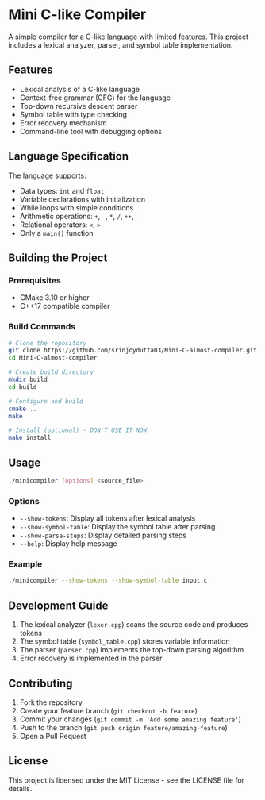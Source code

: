 # Mini C-like Compiler

A simple compiler for a C-like language with limited features. This project includes a lexical analyzer, parser, and symbol table implementation.

## Features

- Lexical analysis of a C-like language
- Context-free grammar (CFG) for the language
- Top-down recursive descent parser
- Symbol table with type checking
- Error recovery mechanism
- Command-line tool with debugging options

## Language Specification

The language supports:
- Data types: `int` and `float`
- Variable declarations with initialization
- While loops with simple conditions
- Arithmetic operations: `+`, `-`, `*`, `/`, `++`, `--`
- Relational operators: `<`, `>`
- Only a `main()` function

## Building the Project

### Prerequisites

- CMake 3.10 or higher
- C++17 compatible compiler

### Build Commands

```bash
# Clone the repository
git clone https://github.com/srinjoydutta03/Mini-C-almost-compiler.git
cd Mini-C-almost-compiler

# Create build directory
mkdir build
cd build

# Configure and build
cmake ..
make

# Install (optional) - DON'T USE IT NOW
make install
```

## Usage

```bash
./minicompiler [options] <source_file>
```

### Options

- `--show-tokens`: Display all tokens after lexical analysis
- `--show-symbol-table`: Display the symbol table after parsing
- `--show-parse-steps`: Display detailed parsing steps
- `--help`: Display help message

### Example

```bash
./minicompiler --show-tokens --show-symbol-table input.c
```

## Development Guide

1. The lexical analyzer (`lexer.cpp`) scans the source code and produces tokens
2. The symbol table (`symbol_table.cpp`) stores variable information
3. The parser (`parser.cpp`) implements the top-down parsing algorithm
4. Error recovery is implemented in the parser

## Contributing

1. Fork the repository
2. Create your feature branch (`git checkout -b feature`)
3. Commit your changes (`git commit -m 'Add some amazing feature'`)
4. Push to the branch (`git push origin feature/amazing-feature`)
5. Open a Pull Request

## License

This project is licensed under the MIT License - see the LICENSE file for details.
